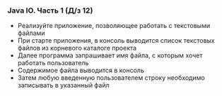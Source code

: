 ### Java IO. Часть 1 (Д/з 12)
* Реализуйте приложение, позволяющее работать с текстовыми файлами
* При старте приложения, в консоль выводится список текстовых файлов из корневого каталоге проекта
* Далее программа запрашивает имя файла, с которым хочет работать пользователь
* Содержимое файла выводится в консоль
* Затем любую введенную пользователем строку необходимо записывать в указанный файл